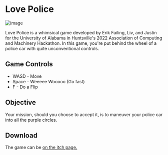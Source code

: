 # Love Police

![image](https://github.com/ErikFailing/UAH_ACM_2022_Hackathon/assets/35756586/43611c35-eda5-4ad1-9fc3-892447072dea)

Love Police is a whimsical game developed by Erik Failing, Liv, and Justin for the University of Alabama in Huntsville's 2022 Association of Computing and Machinery Hackathon. In this game, you're put behind the wheel of a police car with quite unconventional controls.

## Game Controls
- WASD - Move
- Space - Weeeee Wooooo (Go fast)
- F - Do a Flip

## Objective
Your mission, should you choose to accept it, is to maneuver your police car into all the purple circles. 

## Download

The game can be [on the itch page.](https://erikfailing.itch.io/love-police)


